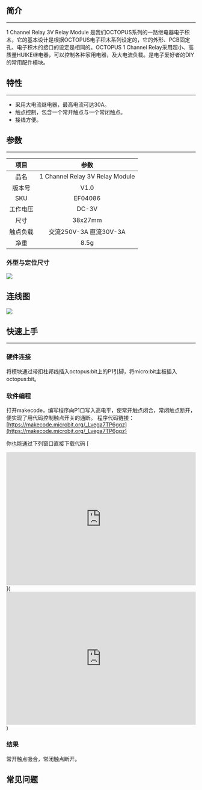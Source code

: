 ## 简介
---

1 Channel Relay 3V Relay Module 是我们OCTOPUS系列的一路继电器电子积木，它的基本设计是根据OCTOPUS电子积木系列设定的，它的外形、PCB固定孔、电子积木的接口的设定是相同的。OCTOPUS 1 Channel Relay采用超小、高质量HUIKE继电器，可以控制各种家用电器，及大电流负载。是电子爱好者的DIY的常用配件模块。

## 特性 
---
- 采用大电流继电器，最高电流可达30A。
- 触点控制，包含一个常开触点与一个常闭触点。
- 接线方便。

## 参数
---
项目 | 参数 
:-: | :-: 
品名|1 Channel Relay 3V Relay Module
版本号|V1.0
SKU| EF04086
工作电压|DC-3V
尺寸|38x27mm
触点负载|交流250V-3A 直流30V-3A
净重|8.5g

### 外型与定位尺寸  
![](https://i.imgur.com/RucS13Z.png)

## 连线图
![](https://i.imgur.com/cJGeHvd.png)
## 快速上手  
---  
### 硬件连接  

将模块通过带扣杜邦线插入octopus:bit上的P1引脚，将micro:bit主板插入octopus:bit。

### 软件编程  

打开makecode，编写程序向P1口写入高电平，使常开触点闭合，常闭触点断开，便实现了用代码控制触点开关的通断。
程序代码链接：[https://makecode.microbit.org/_Lvega7TP6ggz](https://makecode.microbit.org/_Lvega7TP6ggz)

你也能通过下列窗口直接下载代码
[<div style="position:relative;height:0;padding-bottom:70%;overflow:hidden;"><iframe style="position:absolute;top:0;left:0;width:100%;height:100%;" src="https://makecode.microbit.org/#pub:_Lvega7TP6ggz" frameborder="0" sandbox="allow-popups allow-forms allow-scripts allow-same-origin"></iframe></div>](<div style="position:relative;height:0;padding-bottom:70%;overflow:hidden;"><iframe style="position:absolute;top:0;left:0;width:100%;height:100%;" src="https://makecode.microbit.org/#pub:_Lvega7TP6ggz" frameborder="0" sandbox="allow-popups allow-forms allow-scripts allow-same-origin"></iframe></div>)

### 结果  

常开触点吸合，常闭触点断开。

## 常见问题
